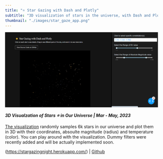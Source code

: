 ```yaml
---
title: "⭐ Star Gazing with Dash and Plotly"
subtitle: "3D visualization of stars in the universe, with Dash and Plotly"
thumbnail: "./images/star_gaze_app.png"
---
```


![star gazing app](../images/star_gaze_app.png)

_**3D Visualzation of Stars ⭐ in Our Universe | Mar - May, 2023**_

[The visualization](https://stargazingnight.herokuapp.com/) randomly samples 6k stars in our universe and plot them in 3D with their coordinates, absoulte magnitude (radius) and temperature (color). You can play around with the visualization. Dummy filters were recently added and will be actually implemented soon.

(https://stargazingnight.herokuapp.com/) | [Github](https://github.com/tianyimasf/star-gaze)